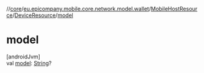 //[core](../../../../index.md)/[eu.epicompany.mobile.core.network.model.wallet](../../index.md)/[MobileHostResource](../index.md)/[DeviceResource](index.md)/[model](model.md)

# model

[androidJvm]\
val [model](model.md): [String](https://kotlinlang.org/api/latest/jvm/stdlib/kotlin/-string/index.html)?
